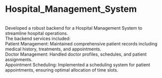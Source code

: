 # Hospital_Management_System
<br>
Developed a robust backend for a Hospital Management System to streamline hospital operations.
<br>
The backend services included:
<br>
Patient Management: Maintained comprehensive patient records including medical history, treatments, and appointments.
<br>
Doctor Management: Handled doctor profiles, schedules, and patient assignments.
<br>
Appointment Scheduling: Implemented a scheduling system for patient appointments, ensuring optimal allocation of time slots.
